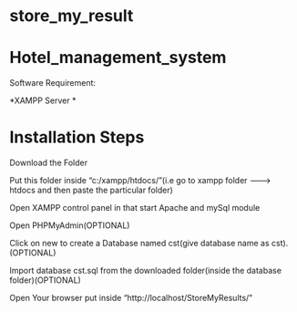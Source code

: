 # store_my_result

# Hotel_management_system
Software Requirement:

*XAMPP Server *

# Installation Steps
Download the Folder

Put this folder inside “c:/xampp/htdocs/”(i.e go to xampp folder ---> htdocs and then paste the particular folder)

Open XAMPP control panel in that start Apache and mySql module

Open PHPMyAdmin(OPTIONAL)

Click on new to create a Database named cst(give database name as cst).(OPTIONAL)

Import database cst.sql from the downloaded folder(inside the database folder)(OPTIONAL)

Open Your browser put inside “http://localhost/StoreMyResults/"
